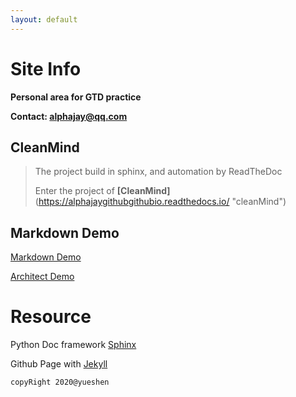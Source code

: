 ```yaml
---
layout: default
---
```


# Site Info

**Personal area for GTD practice**

**Contact: alphajay@qq.com**

## CleanMind

> The project build in sphinx, and automation by ReadTheDoc
>
> Enter the project of **[CleanMind]**(https://alphajaygithubgithubio.readthedocs.io/ "cleanMind")
>
>

## Markdown Demo

[Markdown Demo](./MDs/README.md)

[Architect Demo](./MDs/Architect.md)

# Resource
Python Doc framework [Sphinx](https://www.sphinx-doc.org/en/master/ "sphinx")

Github Page with [Jekyll](https://help.github.com/en/github/working-with-github-pages/testing-your-github-pages-site-locally-with-jekyll "Testing your GitHub Pages site locally with Jekyll")


```
copyRight 2020@yueshen
```
